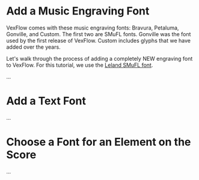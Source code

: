 # Add a Music Engraving Font

VexFlow comes with these music engraving fonts: Bravura, Petaluma, Gonville, and Custom. The first two are SMuFL fonts. Gonville was the font used by the first release of VexFlow. Custom includes glyphs that we have added over the years.

Let's walk through the process of adding a completely NEW engraving font to VexFlow. For this tutorial, we use the [Leland SMuFL font](https://github.com/MuseScoreFonts/Leland).

...

# Add a Text Font

...

# Choose a Font for an Element on the Score

...